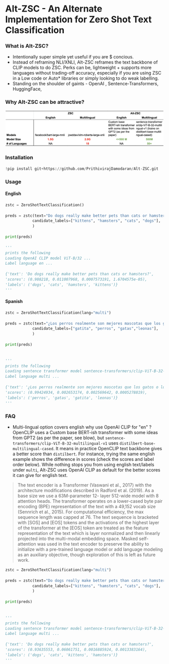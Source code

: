 # Alt-ZSC - An Alternate Implementation for Zero Shot Text Classification

### What is Alt-ZSC? 
* Intentionally super simple yet useful if you are $ concious.
* Instead of reframing NLI/XNLI, Alt-ZSC reframes the text backbone of CLIP models to do ZSC. Perks can be, lightweight + supports more languages without trading-off accuracy, especially if you are using ZSC in a Low code or Auto* libraries or simply looking to do weak labelling.
* Standing on the shoulder of gaints - OpenAI , Sentence-Transformers, HuggingFace, 


### Why Alt-ZSC can be attractive?

<img src="./images/ZSC vs Alt-ZSC.png" width="900">


### Installation
```python 
!pip install git+https://github.com/PrithivirajDamodaran/Alt-ZSC.git
```

### Usage

#### English

```python
zstc = ZeroShotTextClassification()

preds = zstc(text="Do dogs really make better pets than cats or hamsters?",
            candidate_labels=["kittens", "hamsters", "cats", "dogs"], 
            )
            
print(preds)

'''
prints the following
Loading OpenAI CLIP model ViT-B/32 ...
Label language en ...

{'text': 'Do dogs really make better pets than cats or hamsters?', 
'scores': (0.988218, 0.011007968, 0.0007573191, 1.6704575e-05), 
'labels': ('dogs', 'cats', 'hamsters', 'kittens')}
'''
```

#### Spanish

```python
zstc = ZeroShotTextClassification(lang="multi")

preds = zstc(text="¿Los perros realmente son mejores mascotas que los gatos o los hámsters?",
            candidate_labels=["gatita", "perros", "gatas","leonas"],
            )
            
print(preds)


'''
prints the following
Loading sentence transformer model sentence-transformers/clip-ViT-B-32-multilingual-v1 ...
Label language multi ...

{'text': '¿Los perros realmente son mejores mascotas que los gatos o los hámsters?', 
'scores': (0.99424934, 0.002653174, 0.002569642, 0.0005278819),
'labels': ('perros', 'gatas', 'gatita', 'leonas')}
'''

```

### FAQ

- Multi-lingual option covers english why use OpenAI CLIP for "en" ?
OpenCLIP uses a Custom base BERT-ish transformer with some ideas from GPT2 (as per the paper, see blow), but ```sentence-transformers/clip-ViT-B-32-multilingual-v1``` uses ```distilbert-base-multilingual-cased```. It means in practice OpenCLIP text backbone gives a better score than ```distilbert```. For instance, trying the same english example shows the difference in scores (check the scores and label order below). While nothing stops you from using english text/labels under ```multi```, Alt-ZSC uses OpenAI CLIP as default for the better scores it can give for english text.


>The text encoder is a Transformer (Vaswani et al., 2017)
with the architecture modifications described in Radford
et al. (2019). As a base size we use a 63M-parameter 12-
layer 512-wide model with 8 attention heads. The transformer operates on a lower-cased byte pair encoding (BPE)
representation of the text with a 49,152 vocab size (Sennrich et al., 2015). For computational efficiency, the max
sequence length was capped at 76. The text sequence is
bracketed with [SOS] and [EOS] tokens and the activations of the highest layer of the transformer at the [EOS]
token are treated as the feature representation of the text
which is layer normalized and then linearly projected into
the multi-modal embedding space. Masked self-attention
was used in the text encoder to preserve the ability to initialize with a pre-trained language model or add language
modeling as an auxiliary objective, though exploration of
this is left as future work.

```python
zstc = ZeroShotTextClassification(lang="multi")

preds = zstc(text="Do dogs really make better pets than cats or hamsters?",
            candidate_labels=["kittens", "hamsters", "cats", "dogs"], 
            )
            
print(preds)


'''
prints the following
Loading sentence transformer model sentence-transformers/clip-ViT-B-32-multilingual-v1 ...
Label language multi ...

{'text': 'Do dogs really make better pets than cats or hamsters?', 
'scores': (0.93635553, 0.06061751, 0.0016885924, 0.0013383164), 
'labels': ('dogs', 'cats', 'kittens', 'hamsters')}
'''
```


